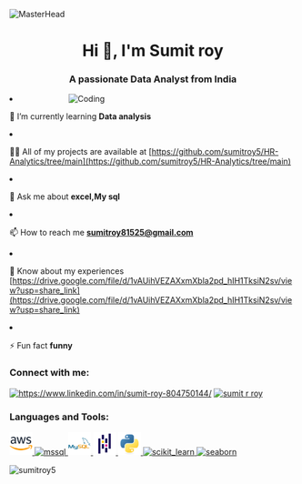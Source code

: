 ![MasterHead](https://repository-images.githubusercontent.com/189740832/ab1de400-ffe4-11e9-95ed-21adbb3f5d91)
<h1 align="center">Hi 👋, I'm Sumit roy</h1>
<h3 align="center">A passionate Data Analyst from India</h3>
<img align="right" alt="Coding" width="400" src="https://uploads-ssl.webflow.com/6304f407692989e8cf58e801/633369cb5313cf4b78208c16__2.gif"


- 🌱 I’m currently learning **Data analysis**

- 👨‍💻 All of my projects are available at [https://github.com/sumitroy5/HR-Analytics/tree/main](https://github.com/sumitroy5/HR-Analytics/tree/main)

- 💬 Ask me about **excel,My sql**

- 📫 How to reach me **sumitroy81525@gmail.com**

- 📄 Know about my experiences [https://drive.google.com/file/d/1vAUihVEZAXxmXbla2pd_hIH1TksiN2sv/view?usp=share_link](https://drive.google.com/file/d/1vAUihVEZAXxmXbla2pd_hIH1TksiN2sv/view?usp=share_link)

- ⚡ Fun fact **funny**

<h3 align="left">Connect with me:</h3>
<p align="left">
<a href="https://linkedin.com/in/https://www.linkedin.com/in/sumit-roy-804750144/" target="blank"><img align="center" src="https://raw.githubusercontent.com/rahuldkjain/github-profile-readme-generator/master/src/images/icons/Social/linked-in-alt.svg" alt="https://www.linkedin.com/in/sumit-roy-804750144/" height="30" width="40" /></a>
<a href="https://fb.com/sumit r roy" target="blank"><img align="center" src="https://raw.githubusercontent.com/rahuldkjain/github-profile-readme-generator/master/src/images/icons/Social/facebook.svg" alt="sumit r roy" height="30" width="40" /></a>
</p>

<h3 align="left">Languages and Tools:</h3>
<p align="left"> <a href="https://aws.amazon.com" target="_blank" rel="noreferrer"> <img src="https://raw.githubusercontent.com/devicons/devicon/master/icons/amazonwebservices/amazonwebservices-original-wordmark.svg" alt="aws" width="40" height="40"/> </a> <a href="https://www.microsoft.com/en-us/sql-server" target="_blank" rel="noreferrer"> <img src="https://www.svgrepo.com/show/303229/microsoft-sql-server-logo.svg" alt="mssql" width="40" height="40"/> </a> <a href="https://www.mysql.com/" target="_blank" rel="noreferrer"> <img src="https://raw.githubusercontent.com/devicons/devicon/master/icons/mysql/mysql-original-wordmark.svg" alt="mysql" width="40" height="40"/> </a> <a href="https://pandas.pydata.org/" target="_blank" rel="noreferrer"> <img src="https://raw.githubusercontent.com/devicons/devicon/2ae2a900d2f041da66e950e4d48052658d850630/icons/pandas/pandas-original.svg" alt="pandas" width="40" height="40"/> </a> <a href="https://www.python.org" target="_blank" rel="noreferrer"> <img src="https://raw.githubusercontent.com/devicons/devicon/master/icons/python/python-original.svg" alt="python" width="40" height="40"/> </a> <a href="https://scikit-learn.org/" target="_blank" rel="noreferrer"> <img src="https://upload.wikimedia.org/wikipedia/commons/0/05/Scikit_learn_logo_small.svg" alt="scikit_learn" width="40" height="40"/> </a> <a href="https://seaborn.pydata.org/" target="_blank" rel="noreferrer"> <img src="https://seaborn.pydata.org/_images/logo-mark-lightbg.svg" alt="seaborn" width="40" height="40"/> </a> </p>

<p><img align="center" src="https://github-readme-stats.vercel.app/api/top-langs?username=sumitroy5&show_icons=true&locale=en&layout=compact" alt="sumitroy5" /></p>
